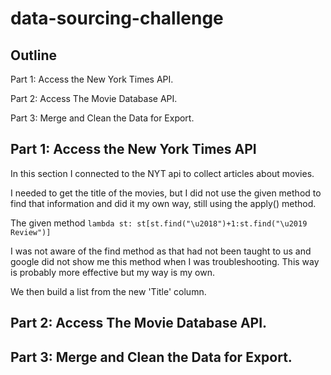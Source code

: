 # data-sourcing-challenge

## Outline
Part 1: Access the New York Times API.

Part 2: Access The Movie Database API.

Part 3: Merge and Clean the Data for Export.

## Part 1: Access the New York Times API

In this section I connected to the NYT api to collect articles about movies.

I needed to get the title of the movies, but I did not use the given method to find that information and did it my own way, still using the apply() method.

The given method `lambda st: st[st.find("\u2018")+1:st.find("\u2019 Review")]`

I was not aware of the find method as that had not been taught to us and google did not show me this method when I was troubleshooting. This way is probably more effective but my way is my own.

We then build a list from the new 'Title' column.

## Part 2: Access The Movie Database API.

## Part 3: Merge and Clean the Data for Export.